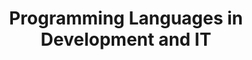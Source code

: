 ---
layout: category
category: programming-languages
title: Programming Languages in Development and IT
description: Programming languages are formal languages used by developers to write software programs and applications.
permalink: /programming-languages/
---